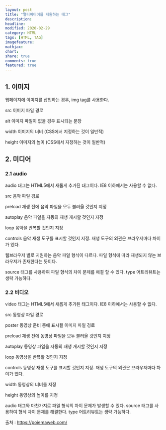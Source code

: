 ```yaml
---
layout: post
title: "멀티미디어를 지원하는 태그"
description:
headline:
modified: 2020-02-29
category: HTML
tags: [HTML, TAG]
imagefeature:
mathjax:
chart:
share: true
comments: true
featured: true
---
```


## 1. 이미지

웹페이지에 이미지를 삽입하는 경우, <span class="p">img tag를 사용</span>한다.

<span class="g">src</span>
이미지 파일 경로

<span class="g">alt</span>
이미지 파일이 없을 경우 표시되는 문장

<span class="g">width</span>
이미지의 너비 (CSS에서 지정하는 것이 일반적)

<span class="g">height</span>
이미지의 높이 (CSS에서 지정하는 것이 일반적)

<div class="code"><script async src="//jsfiddle.net/Jangyusu/hLga9o84/56/embed/html/dark/"></script></div>

## 2. 미디어

### 2.1 audio

<span class="p">audio 태그</span>는 HTML5에서 새롭게 추가된 태그이다. IE8 이하에서는 사용할 수 없다.

<span class="g">src</span>
음악 파일 경로

<span class="g">preload</span>
재생 전에 음악 파일을 모두 불러올 것인지 지정

<span class="g">autoplay</span>
음악 파일을 자동의 재생 개시할 것인지 지정

<span class="g">loop</span>
음악을 반복할 것인지 지정

<span class="g">controls</span>
음악 재생 도구를 표시할 것인지 지정. 재생 도구의 외관은 브라우저마다 차이가 있다.

<div class="code"><script async src="//jsfiddle.net/Jangyusu/hLga9o84/57/embed/html/dark/"></script></div>

웹브라우저 별로 지원하는 음악 파일 형식이 다르다. 파일 형식에 따라 <span class="y">재생되지 않는 브라우저가 존재</span>한다는 뜻이다.

source 태그를 사용하여 파일 형식의 차이 문제를 해결 할 수 있다. type 어트리뷰트는 생략 가능하다.

<div class="code"><script async src="//jsfiddle.net/Jangyusu/hLga9o84/58/embed/html/dark/"></script></div>

### 2.2 비디오

<span class="p">video 태그</span>는 HTML5에서 새롭게 추가된 태그이다. IE8 이하에서는 사용할 수 없다.

<span class="g">src</span>
동영상 파일 경로

<span class="g">poster</span>
동영상 준비 중에 표시될 이미지 파일 경로

<span class="g">preload</span>
재생 전에 동영상 파일을 모두 불러올 것인지 지정

<span class="g">autoplay</span>
동영상 파일을 자동의 재생 개시할 것인지 지정

<span class="g">loop</span>
동영상을 반복할 것인지 지정

<span class="g">controls</span>
동영상 재생 도구를 표시할 것인지 지정. 재생 도구의 외관은 브라우저마다 차이가 있다.

<span class="g">width</span>
동영상의 너비를 지정

<span class="g">height</span>
동영상의 높이를 지정

audio 태그와 마찬가지로 파일 형식의 차이 문제가 발생할 수 있다. source 태그를 사용하여 형식 차이 문제를 해결한다. type 어트리뷰트는 생략 가능하다.

<div class="code"><script async src="//jsfiddle.net/Jangyusu/hLga9o84/60/embed/html/dark/"></script></div>

<span class="b">출처 : https://poiemaweb.com/</span>
